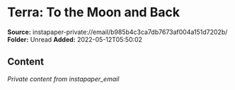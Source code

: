 # Terra: To the Moon and Back

**Source:** instapaper-private://email/b985b4c3ca7db7673af004a151d7202b/
**Folder:** Unread
**Added:** 2022-05-12T05:50:02




## Content
*Private content from instapaper_email*
